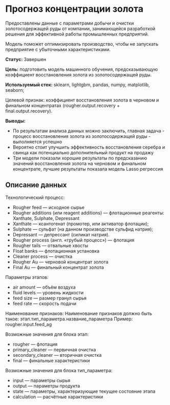 # Прогноз концентрации золота
Предоставлены данные с параметрами добычи и очистки золотосодержащей руды от компании, занимающейся разработкой решения для эффективной работы промышленных предприятий.

Модель поможет оптимизировать производство, чтобы не запускать предприятие с убыточными характеристиками.

**Статус:** Завершен

**Цель:** подготовить модель машинного обучения, предсказывающую коэффициент восстановления золота из золотосодержащей руды.

**Используемый стек:** sklearn, lightgbm, pandas, numpy, matplotlib, seaborn;

Целевой признак: коэффициент восстановления золота в черновом и финальном концентратах (rougher.output.recovery + final.output.recovery).

**Выводы:**
  - По результатам анализа данных можно заключить, главная задача - процесс восстановления золота из золотосодержащей руды - выполняется успешно
  - Вероятно стоит улучшить эффективность восстановления серебра и свинца как потенциально дополнительный продукт на продажу
  - Три модели показали хорошие результаты по предсказанию значений восстановления золота на черновом и финальном концентрате, лучшие результаты показала модель Lasso регрессия

## Описание данных
Технологический процесс:
  - Rougher feed — исходное сырье
  - Rougher additions (или reagent additions) — флотационные реагенты: Xanthate, Sulphate, Depressant
  - Xanthate — ксантогенат (промотер, или активатор флотации);
  - Sulphate — сульфат (на данном производстве сульфид натрия);
  - Depressant — депрессант (силикат натрия).
  - Rougher process (англ. «грубый процесс») — флотация
  - Rougher tails — отвальные хвосты
  - Float banks — флотационная установка
  - Cleaner process — очистка
  - Rougher Au — черновой концентрат золота
  - Final Au — финальный концентрат золота
 
Параметры этапов:
  - air amount — объём воздуха
  - fluid levels — уровень жидкости
  - feed size — размер гранул сырья
  - feed rate — скорость подачи
 
Наименование признаков:
Наименование признаков должно быть такое: этап.тип_параметра.название_параметра
Пример: rougher.input.feed_ag

Возможные значения для блока этап:
  - rougher — флотация
  - primary_cleaner — первичная очистка
  - secondary_cleaner — вторичная очистка
  - final — финальные характеристики

Возможные значения для блока тип_параметра:
  - input — параметры сырья
  - output — параметры продукта
  - state — параметры, характеризующие текущее состояние этапа
  - calculation — расчётные характеристики
